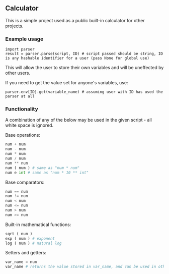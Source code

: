 ## Calculator

This is a simple project used as a public built-in calculator for other projects.

### Example usage
```
import parser
result = parser.parse(script, ID) # script passed should be string, ID is any hashable identifier for a user (pass None for global use)
```
This will allow the user to store their own variables and will be uneffected by other users. 

If you need to get the value set for anyone's variables, use:
```
parser.env[ID].get(variable_name) # assuming user with ID has used the parser at all
```

### Functionality
A combination of any of the below may be used in the given script - all white space is ignored.

Base operations:
``` py
num + num
num - num
num * num
num / num
num ** num
num ( num ) # same as "num * num"
num e int # same as "num * 10 ** int"
```

Base comparators:
``` py
num == num
num != num
num < num
num <= num
num > num
num >= num
```

Built-in mathematical functions:
``` py
sqrt ( num )
exp ( num ) # exponent 
log ( num ) # natural log
```

Setters and getters:
``` py
var_name = num
var_name # returns the value stored in var_name, and can be used in other operators, comparators, setters, and functions, etc. in place of a num
```